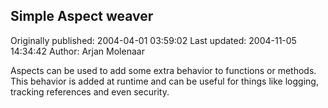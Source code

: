 ## Simple Aspect weaver 
Originally published: 2004-04-01 03:59:02 
Last updated: 2004-11-05 14:34:42 
Author: Arjan Molenaar 
 
Aspects can be used to add some extra behavior to functions or methods. This behavior is added at runtime and can be useful for things like logging, tracking references and even security.